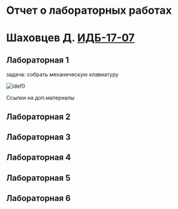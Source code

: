 # Отчет о лабораторных работах
#  Шаховцев Д. [ИДБ-17-07](https://github.com/stankin/design-part-1/wiki/list-idb-17-07)

## Лабораторная 1

задача: собрать механическую клавиатуру

![idef0](https://github.com/ayyansea/ayyansea.github.com/лаба1/01_A0.png?raw=true)

Ссылки на доп.материалы

## Лабораторная 2

## Лабораторная 3

## Лабораторная 4

## Лабораторная 5

## Лабораторная 6
